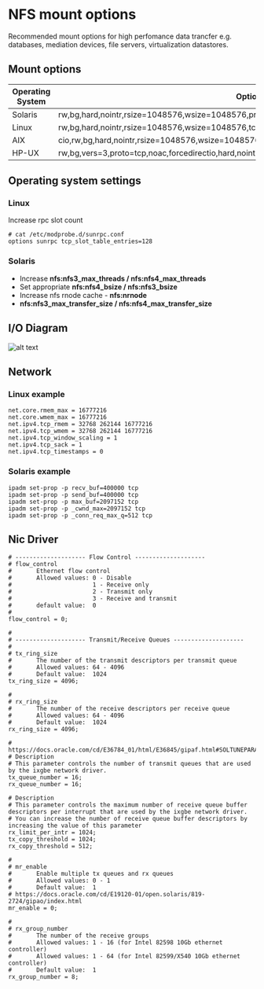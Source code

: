 # NFS mount options
Recommended mount options for high perfomance data trancfer e.g. databases, mediation devices, file servers, virtualization datastores.

## Mount options
|Operating System| Options |
|-----------------|-----------|
|Solaris|rw,bg,hard,nointr,rsize=1048576,wsize=1048576,proto=tcp,noac,forcedirectio,vers=3,suid|
|Linux|rw,bg,hard,nointr,rsize=1048576,wsize=1048576,tcp,actimeo=0,vers=3,timeo=600|
|AIX|cio,rw,bg,hard,nointr,rsize=1048576,wsize=1048576,proto=tcp,noac,vers=3,timeo=600|
|HP-UX|rw,bg,vers=3,proto=tcp,noac,forcedirectio,hard,nointr,timeo=600,rsize=1048576,wsize=1048576,suid|

## Operating system settings
### Linux
Increase rpc slot count
```
# cat /etc/modprobe.d/sunrpc.conf
options sunrpc tcp_slot_table_entries=128
```

### Solaris
* Increase __nfs:nfs3_max_threads / nfs:nfs4_max_threads__
* Set appropriate __nfs:nfs4_bsize / nfs:nfs3_bsize__
* Increase nfs rnode cache - __nfs:nrnode__
* __nfs:nfs3_max_transfer_size / nfs:nfs4_max_transfer_size__

## I/O Diagram
![alt text](https://3.bp.blogspot.com/-9okxlkow_kg/WQ7efP7B6kI/AAAAAAAAThw/chM14o4hYDUX7hR35vHQKqX2ZWnWqva4wCLcB/s1600/Selection_010.png)

## Network
### Linux example
```
net.core.rmem_max = 16777216
net.core.wmem_max = 16777216
net.ipv4.tcp_rmem = 32768 262144 16777216
net.ipv4.tcp_wmem = 32768 262144 16777216
net.ipv4.tcp_window_scaling = 1
net.ipv4.tcp_sack = 1
net.ipv4.tcp_timestamps = 0
```

### Solaris example
```
ipadm set-prop -p recv_buf=400000 tcp
ipadm set-prop -p send_buf=400000 tcp
ipadm set-prop -p max_buf=2097152 tcp
ipadm set-prop -p _cwnd_max=2097152 tcp
ipadm set-prop -p _conn_req_max_q=512 tcp
```


## Nic Driver
```
# -------------------- Flow Control --------------------
# flow_control
#       Ethernet flow control
#       Allowed values: 0 - Disable
#                       1 - Receive only
#                       2 - Transmit only
#                       3 - Receive and transmit
#       default value:  0
#
flow_control = 0;

#
# -------------------- Transmit/Receive Queues --------------------
#
# tx_ring_size
#       The number of the transmit descriptors per transmit queue
#       Allowed values: 64 - 4096
#       Default value:  1024
tx_ring_size = 4096;

#
# rx_ring_size
#       The number of the receive descriptors per receive queue
#       Allowed values: 64 - 4096
#       Default value:  1024
rx_ring_size = 4096;

# https://docs.oracle.com/cd/E36784_01/html/E36845/gipaf.html#SOLTUNEPARAMREFgikws
# Description
# This parameter controls the number of transmit queues that are used by the ixgbe network driver.
tx_queue_number = 16;
rx_queue_number = 16;

# Description
# This parameter controls the maximum number of receive queue buffer descriptors per interrupt that are used by the ixgbe network driver.
# You can increase the number of receive queue buffer descriptors by increasing the value of this parameter
rx_limit_per_intr = 1024;
tx_copy_threshold = 1024;
rx_copy_threshold = 512;

#
# mr_enable
#       Enable multiple tx queues and rx queues
#       Allowed values: 0 - 1
#       Default value:  1
# https://docs.oracle.com/cd/E19120-01/open.solaris/819-2724/gipao/index.html
mr_enable = 0;

#
# rx_group_number
#       The number of the receive groups
#       Allowed values: 1 - 16 (for Intel 82598 10Gb ethernet controller)
#       Allowed values: 1 - 64 (for Intel 82599/X540 10Gb ethernet controller)
#       Default value:  1
rx_group_number = 8;
```
